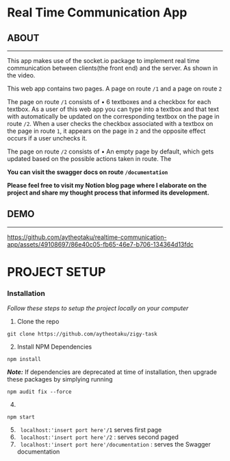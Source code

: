 # Real Time Communication App


## ABOUT
---
This app makes use of the socket.io package to implement real time communication between clients(the front end) and the server. As shown in the video.

This web app contains two pages. A page on route ```/1``` and a page on route ```2```

The page on route ```/1```  consists of 
• 6 textboxes and a checkbox for each textbox. As a user of this web app you can type into a textbox and that text with automatically be updated on the corresponding textbox on the page in route ```/2```. When a user checks the checkbox associated with a textbox on the page in route ```1```, it appears on the page in ```2``` and the opposite effect occurs if a user unchecks it.

The page on route ```/2```  consists of 
• An empty page by default, which gets updated based on the possible actions taken in route. The

**You can visit the swagger docs on route ```/documentation```** 

**Please feel free to visit my Notion blog page where I elaborate on the project and share my thought process that informed its development.** 

## DEMO
---

https://github.com/aytheotaku/realtime-communication-app/assets/49108697/86e40c05-fb65-46e7-b706-134364d13fdc




# PROJECT SETUP

### Installation

_Follow these steps to setup the project locally on your computer_

1. Clone the repo
```
git clone https://github.com/aytheotaku/zigy-task
```

2. Install NPM Dependencies 
```
npm install
```
**_Note:_** If dependencies are deprecated at time of installation, then upgrade these packages by simplying running
```
npm audit fix --force
```


4. 
```
npm start

```

5. ``` localhost:'insert port here'/1``` serves first page
6. ``` localhost:'insert port here'/2``` : serves second paged
6. ``` localhost:'insert port here'/documentation``` : serves the Swagger documentation


